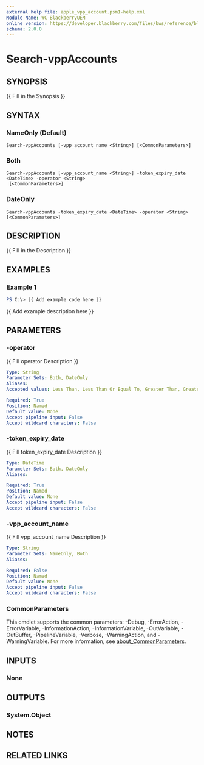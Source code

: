 ```yaml
---
external help file: apple_vpp_account.psm1-help.xml
Module Name: WC-BlackberryUEM
online version: https://developer.blackberry.com/files/bws/reference/blackberry_uem_12_14_rest/resource_Users.html#resource_Users_getUsers_GET
schema: 2.0.0
---
```


# Search-vppAccounts

## SYNOPSIS
{{ Fill in the Synopsis }}

## SYNTAX

### NameOnly (Default)
```
Search-vppAccounts [-vpp_account_name <String>] [<CommonParameters>]
```

### Both
```
Search-vppAccounts [-vpp_account_name <String>] -token_expiry_date <DateTime> -operator <String>
 [<CommonParameters>]
```

### DateOnly
```
Search-vppAccounts -token_expiry_date <DateTime> -operator <String> [<CommonParameters>]
```

## DESCRIPTION
{{ Fill in the Description }}

## EXAMPLES

### Example 1
```powershell
PS C:\> {{ Add example code here }}
```

{{ Add example description here }}

## PARAMETERS

### -operator
{{ Fill operator Description }}

```yaml
Type: String
Parameter Sets: Both, DateOnly
Aliases:
Accepted values: Less Than, Less Than Or Equal To, Greater Than, Greater Than Or Equal To

Required: True
Position: Named
Default value: None
Accept pipeline input: False
Accept wildcard characters: False
```

### -token_expiry_date
{{ Fill token_expiry_date Description }}

```yaml
Type: DateTime
Parameter Sets: Both, DateOnly
Aliases:

Required: True
Position: Named
Default value: None
Accept pipeline input: False
Accept wildcard characters: False
```

### -vpp_account_name
{{ Fill vpp_account_name Description }}

```yaml
Type: String
Parameter Sets: NameOnly, Both
Aliases:

Required: False
Position: Named
Default value: None
Accept pipeline input: False
Accept wildcard characters: False
```

### CommonParameters
This cmdlet supports the common parameters: -Debug, -ErrorAction, -ErrorVariable, -InformationAction, -InformationVariable, -OutVariable, -OutBuffer, -PipelineVariable, -Verbose, -WarningAction, and -WarningVariable. For more information, see [about_CommonParameters](http://go.microsoft.com/fwlink/?LinkID=113216).

## INPUTS

### None

## OUTPUTS

### System.Object
## NOTES

## RELATED LINKS
